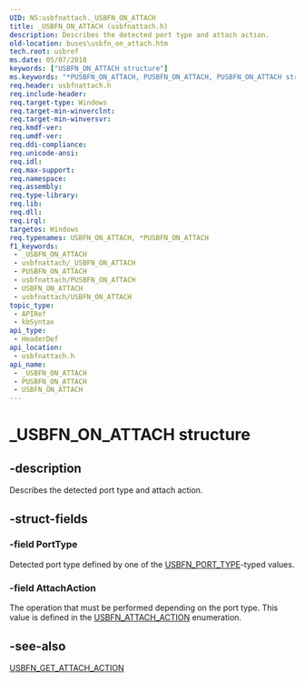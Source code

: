 ```yaml
---
UID: NS:usbfnattach._USBFN_ON_ATTACH
title: _USBFN_ON_ATTACH (usbfnattach.h)
description: Describes the detected port type and attach action.
old-location: buses\usbfn_on_attach.htm
tech.root: usbref
ms.date: 05/07/2018
keywords: ["USBFN_ON_ATTACH structure"]
ms.keywords: "*PUSBFN_ON_ATTACH, PUSBFN_ON_ATTACH, PUSBFN_ON_ATTACH structure pointer [Buses], USBFN_ON_ATTACH, USBFN_ON_ATTACH structure [Buses], _USBFN_ON_ATTACH, buses.usbfn_on_attach, usbfnattach/PUSBFN_ON_ATTACH, usbfnattach/USBFN_ON_ATTACH"
req.header: usbfnattach.h
req.include-header: 
req.target-type: Windows
req.target-min-winverclnt: 
req.target-min-winversvr: 
req.kmdf-ver: 
req.umdf-ver: 
req.ddi-compliance: 
req.unicode-ansi: 
req.idl: 
req.max-support: 
req.namespace: 
req.assembly: 
req.type-library: 
req.lib: 
req.dll: 
req.irql: 
targetos: Windows
req.typenames: USBFN_ON_ATTACH, *PUSBFN_ON_ATTACH
f1_keywords:
 - _USBFN_ON_ATTACH
 - usbfnattach/_USBFN_ON_ATTACH
 - PUSBFN_ON_ATTACH
 - usbfnattach/PUSBFN_ON_ATTACH
 - USBFN_ON_ATTACH
 - usbfnattach/USBFN_ON_ATTACH
topic_type:
 - APIRef
 - kbSyntax
api_type:
 - HeaderDef
api_location:
 - usbfnattach.h
api_name:
 - _USBFN_ON_ATTACH
 - PUSBFN_ON_ATTACH
 - USBFN_ON_ATTACH
---
```


# _USBFN_ON_ATTACH structure


## -description

Describes the detected port type and attach action.

## -struct-fields

### -field PortType

Detected port type defined by one of the <a href="/windows-hardware/drivers/ddi/usbfnbase/ne-usbfnbase-_usbfn_port_type">USBFN_PORT_TYPE</a>-typed values.

### -field AttachAction

The operation that must be performed depending on the port type. This value is defined in the <a href="/windows-hardware/drivers/ddi/usbfnattach/ne-usbfnattach-_usbfn_attach_action">USBFN_ATTACH_ACTION</a> enumeration.

## -see-also

<a href="/windows-hardware/drivers/ddi/usbfnattach/nc-usbfnattach-usbfn_get_attach_action">USBFN_GET_ATTACH_ACTION</a>

